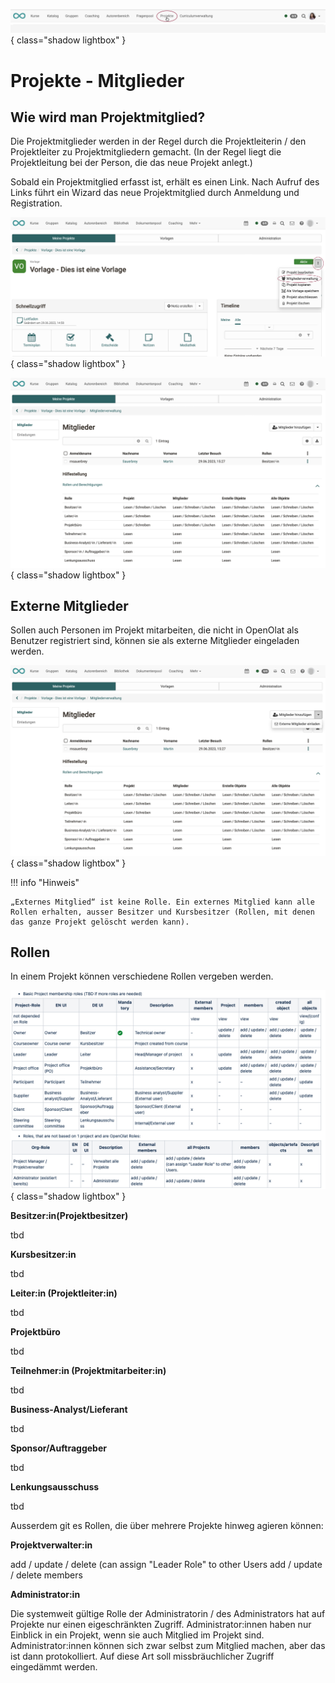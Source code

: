 ![bereiche_projekte_v1_de.png](assets/bereiche_projekte_v1_de.png){ class="shadow lightbox" }

# Projekte - Mitglieder

## Wie wird man Projektmitglied?

Die Projektmitglieder werden in der Regel durch die Projektleiterin / den Projektleiter zu Projektmitgliedern gemacht. (In der Regel liegt die Projektleitung bei der Person, die das neue Projekt anlegt.)

Sobald ein Projektmitglied erfasst ist, erhält es einen Link. Nach Aufruf des Links führt ein Wizard das neue Projektmitglied durch Anmeldung und Registration.

![projekte_mitgliederverwaltung_aufrufen_v1_de.png](assets/projekte_mitgliederverwaltung_aufrufen_v1_de.png){ class="shadow lightbox" }

![projekte_mitgliederverwaltung_v1_de.png](assets/projekte_mitgliederverwaltung_v1_de.png){ class="shadow lightbox" }

## Externe Mitglieder

Sollen auch Personen im Projekt mitarbeiten, die nicht in OpenOlat als Benutzer registriert sind, können sie als externe Mitglieder eingeladen werden.

![projekte_mitgliederverwaltung_externe_einladen_v1_de.png](assets/projekte_mitgliederverwaltung_externe_einladen_v1_de.png){ class="shadow lightbox" }

!!! info "Hinweis"

    „Externes Mitglied“ ist keine Rolle. Ein externes Mitglied kann alle Rollen erhalten, ausser Besitzer und Kursbesitzer (Rollen, mit denen das ganze Projekt gelöscht werden kann). 


## Rollen

In einem Projekt können verschiedene Rollen vergeben werden.

![projektrollen_v1_de.png](assets/projektrollen_v1_de.png){ class="shadow lightbox" }


**Besitzer:in(Projektbesitzer)**

tbd

**Kursbesitzer:in**

tbd

**Leiter:in (Projektleiter:in)**

tbd

**Projektbüro**

tbd


**Teilnehmer:in (Projektmitarbeiter:in)**

tbd

**Business-Analyst/Lieferant**

tbd

**Sponsor/Auftraggeber**

tbd

**Lenkungsausschuss**

tbd




Ausserdem git es Rollen, die über mehrere Projekte hinweg agieren können:

**Projektverwalter:in**

add / update / delete
(can assign "Leader Role" to other Users
add / update / delete members


**Administrator:in**

Die systemweit gültige Rolle der Administratorin / des Administrators hat auf Projekte nur einen eigeschränkten Zugriff. Administrator:innen haben nur Einblick in ein Projekt, wenn sie auch Mitglied im Projekt sind. Administrator:innen können sich zwar selbst zum Mitglied machen, aber das ist dann protokolliert. Auf diese Art soll missbräuchlicher Zugriff eingedämmt werden.